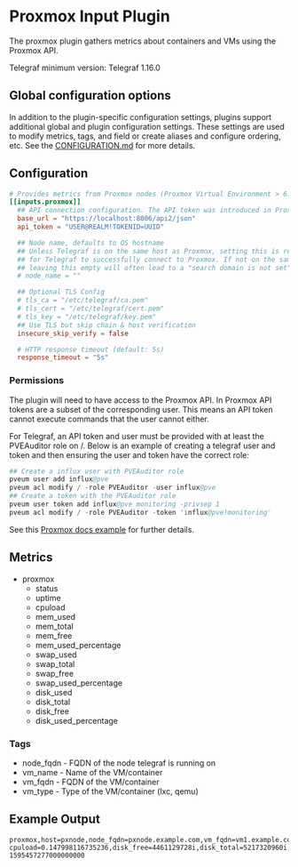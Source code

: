 # Proxmox Input Plugin

The proxmox plugin gathers metrics about containers and VMs using the Proxmox
API.

Telegraf minimum version: Telegraf 1.16.0

## Global configuration options <!-- @/docs/includes/plugin_config.md -->

In addition to the plugin-specific configuration settings, plugins support
additional global and plugin configuration settings. These settings are used to
modify metrics, tags, and field or create aliases and configure ordering, etc.
See the [CONFIGURATION.md][CONFIGURATION.md] for more details.

[CONFIGURATION.md]: ../../../docs/CONFIGURATION.md#plugins

## Configuration

```toml @sample.conf
# Provides metrics from Proxmox nodes (Proxmox Virtual Environment > 6.2).
[[inputs.proxmox]]
  ## API connection configuration. The API token was introduced in Proxmox v6.2. Required permissions for user and token: PVEAuditor role on /.
  base_url = "https://localhost:8006/api2/json"
  api_token = "USER@REALM!TOKENID=UUID"

  ## Node name, defaults to OS hostname
  ## Unless Telegraf is on the same host as Proxmox, setting this is required
  ## for Telegraf to successfully connect to Proxmox. If not on the same host,
  ## leaving this empty will often lead to a "search domain is not set" error.
  # node_name = ""

  ## Optional TLS Config
  # tls_ca = "/etc/telegraf/ca.pem"
  # tls_cert = "/etc/telegraf/cert.pem"
  # tls_key = "/etc/telegraf/key.pem"
  ## Use TLS but skip chain & host verification
  insecure_skip_verify = false

  # HTTP response timeout (default: 5s)
  response_timeout = "5s"
```

### Permissions

The plugin will need to have access to the Proxmox API. In Proxmox API tokens
are a subset of the corresponding user. This means an API token cannot execute
commands that the user cannot either.

For Telegraf, an API token and user must be provided with at least the
PVEAuditor role on /. Below is an example of creating a telegraf user and token
and then ensuring the user and token have the correct role:

```s
## Create a influx user with PVEAuditor role
pveum user add influx@pve
pveum acl modify / -role PVEAuditor -user influx@pve
## Create a token with the PVEAuditor role
pveum user token add influx@pve monitoring -privsep 1
pveum acl modify / -role PVEAuditor -token 'influx@pve!monitoring'
```

See this [Proxmox docs example][1] for further details.

[1]: https://pve.proxmox.com/wiki/User_Management#_limited_api_token_for_monitoring

## Metrics

- proxmox
  - status
  - uptime
  - cpuload
  - mem_used
  - mem_total
  - mem_free
  - mem_used_percentage
  - swap_used
  - swap_total
  - swap_free
  - swap_used_percentage
  - disk_used
  - disk_total
  - disk_free
  - disk_used_percentage

### Tags

- node_fqdn - FQDN of the node telegraf is running on
- vm_name - Name of the VM/container
- vm_fqdn - FQDN of the VM/container
- vm_type - Type of the VM/container (lxc, qemu)

## Example Output

```text
proxmox,host=pxnode,node_fqdn=pxnode.example.com,vm_fqdn=vm1.example.com,vm_name=vm1,vm_type=lxc cpuload=0.147998116735236,disk_free=4461129728i,disk_total=5217320960i,disk_used=756191232i,disk_used_percentage=14,mem_free=1046827008i,mem_total=1073741824i,mem_used=26914816i,mem_used_percentage=2,status="running",swap_free=536698880i,swap_total=536870912i,swap_used=172032i,swap_used_percentage=0,uptime=1643793i 1595457277000000000
```
